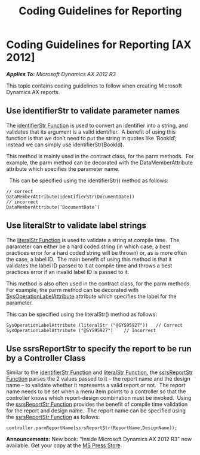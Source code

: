 ﻿---
title: Coding Guidelines for Reporting
TOCTitle: Coding Guidelines for Reporting
ms:assetid: 62f0dd69-807f-4c79-a509-ad3a468062b8
ms:mtpsurl: https://technet.microsoft.com/en-us/library/Dn249346(v=AX.60)
ms:contentKeyID: 54749596
ms.date: 05/18/2015
mtps_version: v=AX.60
---

# Coding Guidelines for Reporting [AX 2012]


_**Applies To:** Microsoft Dynamics AX 2012 R3_

This topic contains coding guidelines to follow when creating Microsoft Dynamics AX reports.

## Use identifierStr to validate parameter names

The [identifierStr Function](https://technet.microsoft.com/en-us/library/aa865105\(v=ax.60\)) is used to convert an identifier into a string, and validates that its argument is a valid identifier.  A benefit of using this function is that we don’t need to put the string in quotes like ‘BookId’; instead we can simply use identifierStr(BookId).

This method is mainly used in the contract class, for the parm methods.  For example, the parm method can be decorated with the DataMemberAttribute attribute which specifies the parameter name.

  This can be specified using the identifierStr() method as follows:

    // correct
    DataMemberAttribute(identifierStr(DocumentDate))
    // incorrect
    DataMemberAttribute(‘DocumentDate’)

## Use literalStr to validate label strings

The [literalStr Function](https://technet.microsoft.com/en-us/library/aa876886\(v=ax.60\)) is used to validate a string at compile time.  The parameter can either be a hard coded string (in which case, a best practices error for a hard coded string will be thrown) or, as is more often the case, a label ID.  The main benefit of using this method is that it validates the label ID passed to it at compile time and throws a best practices error if an invalid label ID is passed to it.

This method is also often used in the contract class, for the parm methods. For example, the parm method can be decorated with [SysOperationLabelAttribute](https://technet.microsoft.com/en-us/library/gg963117\(v=ax.60\)) attribute which specifies the label for the parameter.

This can be specified using the literalStr() method as follows:

    SysOperationLabelAttribute (literalStr ("@SYS95927"))   // Correct
    SysOperationLabelAttribute ("@SYS95927")    // Incorrect

## Use ssrsReportStr to specify the report to be run by a Controller Class

Similar to the [identifierStr Function](https://technet.microsoft.com/en-us/library/aa865105\(v=ax.60\)) and [literalStr Function](https://technet.microsoft.com/en-us/library/aa876886\(v=ax.60\)), the [ssrsReportStr Function](https://technet.microsoft.com/en-us/library/dn250992\(v=ax.60\)) parses the 2 values passed to it – the report name and the design name – to validate whether it represents a valid report or not.  The report name needs to be set when a menu item points to a controller so that the controller knows which report-design combination must be invoked.  Using the [ssrsReportStr Function](https://technet.microsoft.com/en-us/library/dn250992\(v=ax.60\)) provides the benefit of compile time validation for the report and design name.  The report name can be specified using the [ssrsReportStr Function](https://technet.microsoft.com/en-us/library/dn250992\(v=ax.60\)) as follows:

    controller.parmReportName(ssrsReportStr(ReportName,DesignName));

  
**Announcements:** New book: "Inside Microsoft Dynamics AX 2012 R3" now available. Get your copy at the [MS Press Store](https://www.microsoftpressstore.com/store/inside-microsoft-dynamics-ax-2012-r3-9780735685109).

